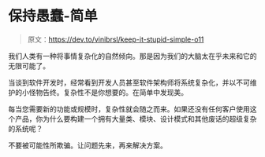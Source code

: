 # 保持愚蠢-简单

> 原文：<https://dev.to/vinibrsl/keep-it-stupid-simple-o11>

我们人类有一种将事情复杂化的自然倾向。那是因为我们的大脑太在乎未来和它的无限可能了。

当谈到软件开发时，经常看到开发人员甚至软件架构师将系统复杂化，并以不可维护的小怪物告终。复杂性不是你想要的。在简单中发现美。

每当您需要新的功能或规模时，复杂性就会随之而来。如果还没有任何客户使用这个产品，你为什么要构建一个拥有大量类、模块、设计模式和其他废话的超级复杂的系统呢？

不要被可能性所欺骗。让问题先来，再来解决方案。